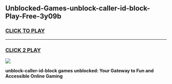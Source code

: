 
## Unblocked-Games-unblock-caller-id-block-Play-Free-3y09b
<h3>
<a href="https://premium76.site?title=unblock-caller-id-block&ref=12A">CLICK TO PLAY</a></h3>
<hr>

<h3>
<a href="https://premium76.site?title=unblock-caller-id-block&ref=12A">CLICK 2 PLAY</a>
  
</h3>

<a href="https://premium76.site?title=unblock-caller-id-block&ref=12A"><img src="https://clearcache.store/games.png"></a>


**unblock-caller-id-block games unblocked: Your Gateway to Fun and Accessible Online Gaming**
